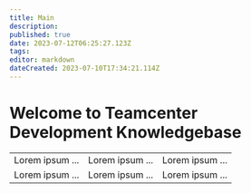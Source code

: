 ```yaml
---
title: Main
description: 
published: true
date: 2023-07-12T06:25:27.123Z
tags: 
editor: markdown
dateCreated: 2023-07-10T17:34:21.114Z
---
```


# Welcome to Teamcenter Development Knowledgebase

<table border="0">
 <tr>
    <td>Lorem ipsum ...</td>
    <td>Lorem ipsum ...</td>
    <td>Lorem ipsum ...</td>
 </tr>
 <tr>
    <td>Lorem ipsum ...</td>
    <td>Lorem ipsum ...</td>
    <td>Lorem ipsum ...</td>
 </tr>
</table>